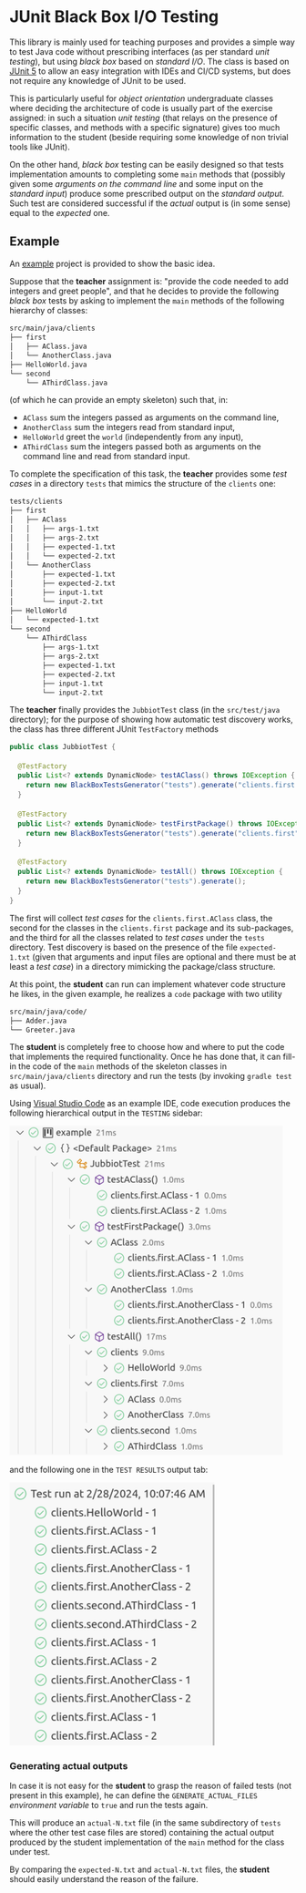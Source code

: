 # JUnit Black Box I/O Testing

This library is mainly used for teaching purposes and provides a simple way to
test Java code without prescribing interfaces (as per standard *unit testing*),
but using *black box* based on *standard I/O*. The class is based on [JUnit
5](https://junit.org/junit5/) to allow an easy integration with IDEs and CI/CD
systems, but does not require any knowledge of JUnit to be used.

This is particularly useful for *object orientation* undergraduate classes where
deciding the architecture of code is usually part of the exercise assigned: in
such a situation *unit testing* (that relays on the presence of specific
classes, and methods with a specific signature) gives too much information to
the student (beside requiring some knowledge of non trivial tools like JUnit). 

On the other hand, *black box* testing can be easily designed so that tests
implementation amounts to completing some `main` methods that (possibly given
some *arguments on the command line* and some input on the *standard input*)
produce some prescribed output on the *standard output*. Such test are
considered successful if the *actual* output is (in some sense) equal to the
*expected* one.

## Example

An [example](example) project is provided to show the basic idea. 

Suppose that the **teacher** assignment is: "provide the code needed to add
integers and greet people", and that he decides to provide the following *black
box* tests by asking to implement the `main` methods of the following hierarchy
of classes:

```
src/main/java/clients
├── first
│   ├── AClass.java
│   └── AnotherClass.java
├── HelloWorld.java
└── second
    └── AThirdClass.java
```

(of which he can provide an empty skeleton) such that, in:

* `AClass` sum the integers passed as arguments on the command line,
* `AnotherClass` sum the integers read from standard input,
* `HelloWorld` greet the `world` (independently from any input), 
* `AThirdClass` sum the integers passed both as arguments on the command line
  and read from standard input.

To complete the specification of this task, the **teacher** provides some *test
cases* in a directory `tests` that mimics the structure of the `clients` one:

```
tests/clients
├── first
│   ├── AClass
│   │   ├── args-1.txt
│   │   ├── args-2.txt
│   │   ├── expected-1.txt
│   │   └── expected-2.txt
│   └── AnotherClass
│       ├── expected-1.txt
│       ├── expected-2.txt
│       ├── input-1.txt
│       └── input-2.txt
├── HelloWorld
│   └── expected-1.txt
└── second
    └── AThirdClass
        ├── args-1.txt
        ├── args-2.txt
        ├── expected-1.txt
        ├── expected-2.txt
        ├── input-1.txt
        └── input-2.txt
```

The **teacher** finally provides the `JubbiotTest` class (in the `src/test/java`
directory); for the purpose of showing how automatic test discovery works, the
class has three different JUnit `TestFactory` methods

```java
public class JubbiotTest {

  @TestFactory
  public List<? extends DynamicNode> testAClass() throws IOException {
    return new BlackBoxTestsGenerator("tests").generate("clients.first.AClass");
  }

  @TestFactory
  public List<? extends DynamicNode> testFirstPackage() throws IOException {
    return new BlackBoxTestsGenerator("tests").generate("clients.first");
  }

  @TestFactory
  public List<? extends DynamicNode> testAll() throws IOException {
    return new BlackBoxTestsGenerator("tests").generate();
  }
}
```

The first will collect *test cases* for the `clients.first.AClass` class, the
second for the classes in the `clients.first` package and its sub-packages, and
the third for all the classes related to *test cases* under the `tests`
directory. Test discovery is based on the presence of the file `expected-1.txt`
(given that arguments and input files are optional and there must be at least a
*test case*) in a directory mimicking the package/class structure.

At this point, the **student** can run can implement whatever code structure he
likes, in the given example, he realizes a `code` package with two utility

```
src/main/java/code/
├── Adder.java
└── Greeter.java
```

The **student** is completely free to choose how and where to put the code that
implements the required functionality. Once he has done that, it can fill-in the
code of the `main` methods of the skeleton classes in `src/main/java/clients`
directory and run the tests (by invoking `gradle test` as usual).

Using [Visual Studio Code](https://code.visualstudio.com/) as an example IDE,
code execution produces the following hierarchical output in the `TESTING`
sidebar:

![JUnit hierarchical results](img/tree.png)

and the following one in the `TEST RESULTS` output tab:

![JUnit list results](img/list.png)

### Generating actual outputs

In case it is not easy for the **student** to grasp the reason of failed tests
(not present in this example), he can define the `GENERATE_ACTUAL_FILES`
*environment variable* to `true` and run the tests again. 

This will produce an `actual-N.txt` file (in the same subdirectory of `tests`
where the other test case files are stored) containing the actual output
produced by the student implementation of the `main` method for the class under
test. 

By comparing the `expected-N.txt` and `actual-N.txt` files, the **student**
should easily understand the reason of the failure.